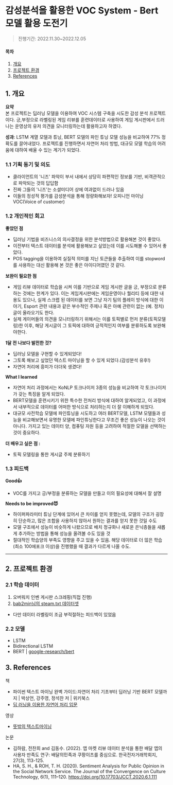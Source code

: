 # 감성분석을 활용한 VOC System - Bert 모델 활용 도전기
> 진행기간: 2022.11.30~2022.12.05
#### 목차
1. [개요](#개요)
2. [프로젝트 환경](#프로젝트-환경)
3. [References](#references)

## 1. 개요
**요약**   
본 프로젝트는 딥러닝 모델을 이용하여 VOC 시스템 구축을 시도한 감성 분석 프로젝트이다.
긍,부정으로 라벨링된 게임 리뷰를 훈련데이터로 사용하여 게임 게시판에서 드러나는 운영상의 유저 의견을 모니터링하는데 활용하고자 하였다.   

**성과**: LSTM 계열 모델과 튜닝, BERT 모델의 파인 튜닝 모델 성능을 비교하여 77% 정확도를 끌어내었다. 프로젝트를 진행하면서 자연어 처리 방법, 대규모 모델 학습의 어려움에 대하여 배울 수 있는 계기가 되었다.

### 1.1 기획 동기 및 의도
- 클라이언트의 '니즈' 파악이 부서 내에서 상당히 파편적인 정보를 기반, 비객관적으로 파악되는 것의 답답함
- 진짜 그들의 '니즈'는 소셜미디어 상에 여과없이 드러나 있음
- 이들의 정성적 평가를 감성분석을 통해 정량화해보자! 오피니언 마이닝 VOC(Voice of customer)

### 1.2 개인적인 회고
**좋았던 점**   
- 딥러닝 기법을 비즈니스의 의사결정을 위한 분석방법으로 활용해본 것이 좋았다. 
- 이전부터 텍스트 데이터를 분석에 활용해보고 싶었는데 이를 시도해볼 수 있어서 좋았다.
- POS tagging을 이용하여 실질적 의미를 지닌 토큰들을 추출하여 이를 stopword를 사용하는 대신 활용해 본 것은 좋은 아이디어였던 것 같다.

**보완이 필요한 점**    
- 게임 리뷰 데이터로 학습을 시켜 이를 기반으로 게임 게시판 글을 긍, 부정으로 분류하는 것에는 한계가 있다. 이는 게임게시판에는 게임운영이나 퀄리티 등에 대한 내용도 있으나, 실제 스크랩 된 데이터를 보면 그냥 자기 팀의 플레이 방식에 대한 이야기, Esport 관련 내용과 같은 부수적인 주제나 혹은 아예 관련이 없는 (예. 정치) 글이 올라오기도 한다. 
- 실제 게이머들의 의견을 모니터링하기 위해서는 이를 토픽별로 먼저 분류(토픽모델링)한 이후, 해당 게시글이 그 토픽에 대하여 긍적적인지 여부를 분류하도록 보완해야한다.
   
**1달 전 나보다 발전한 것?**   
- 딥러닝 모델을 구현할 수 있게되었다!
- 그토록 해보고 싶었던 텍스트 마이닝을 할 수 있게 되었다.(감성분석 유후!)
- 자연어 처리에 흥미가 더더욱 생겼다!
   
**What I learned** 
- 자연어 처리 과정에서는 KoNLP 토크나이저 3종의 성능을 비교하여 각 토크나이저가 갖는 특징을 알게 되었다.
- BERT모델을 훈련시키기 위한 특수한 전처리 방식에 대하여 알게되었고, 이 과정에서 내부적으로 데이터를 어떠한 방식으로 처리하는지 더 잘 이해하게 되었다.
- 대규모 사전학습 모델에 파인튜닝을 시도하고 여러 BERT모델, LSTM 모델들과 성능을 비교해보면서 유명한 모델에 파인튜닝한다고 무조건 좋은 성능이 나오는 것이 아니다. 가지고 있는 데이터 양, 컴퓨팅 자원 등을 고려하여 적절한 모델을 선택하는 것이 중요하다.

   
**더 배우고 싶은 점 :**   
- 토픽 모델링을 통한 게시글 주제 분류하기
   
### 1.3 피드백
**Good👍**   
- VOC를 가지고 긍/부정을 분류하는 모델을 만들고 이의 필요성에 대해서 잘 설명
   
**Needs to be improved😈**
- 하이퍼파라미터 튜닝 단계에 있어서 큰 차이를 얻지 못했는데, 모델의 구조가 굉장히 단순하고, 많은 조합을 사용하지 않아서 원하는 결과를 얻지 못한 것일 수도
- 모델 구조에서 성능이 비슷하게 나왔으므로 배치 정규화나 새로운 은닉층들을 새롭게 추가하는 방법을 통해 성능을 올려볼 수도 있을 것
- 절대적인 학습양의 부족도 영향을 주고 있을 수 있음. 해당 데이터로 더 많은 학습(최소 100에포크 이상)을 진행했을 때 결과가 다르게 나올 수도.
-----



## 2. 프로젝트 환경
### 2.1 학습 데이터
1. 오버워치 인벤 게시판 스크레핑(직접 진행)
2. [bab2min님의 steam.txt 데이터셋](https://github.com/bab2min/corpus/tree/master/sentiment)
- 다만 데이터 라벨링이 조금 부적절하는 피드백이 있었음

### 2.2 모델
- LSTM
- Bidirectional LSTM
- BERT | [google-research/bert](https://github.com/google-research/bert/blob/master/multilingual.md)

## 3. References
책
- 파이썬 텍스트 마이닝 완벽 가이드:자연어 처리 기초부터 딥러닝 기반 BERT 모델까지 | 박상언, 강주영, 정석찬 저 | 위키북스
- [딥 러닝을 이용한 자연어 처리 입문](https://wikidocs.net/book/2155)

영상
- [뜻밖의 텍스트마이닝](http://ndcreplay.nexon.com/NDC2017/sessions/NDC2017_0003.html#k%5B%5D=%EB%8D%B0%EC%9D%B4%ED%84%B0)

논문
- 김하람, 전찬희 and 김동수. (2022). 앱 마켓 리뷰 데이터 분석을 통한 배달 앱의 사용자 만족도 연구: 배달의민족과 쿠팡이츠를 중심으로. 한국전자거래학회지, 27(3), 113-125.
- HA, S. H., & ROH, T. H. (2020). Sentiment Analysis for Public Opinion in the Social Network Service. The Journal of the Convergence on Culture Technology, 6(1), 111–120. https://doi.org/10.17703/JCCT.2020.6.1.111
